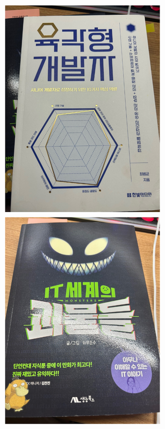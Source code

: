 ---
---

![image](/assets/img/2025-03-21-성장/Pasted-image-20250213133501.png)

![image](/assets/img/2025-03-21-성장/Pasted-image-20250213133504.png)